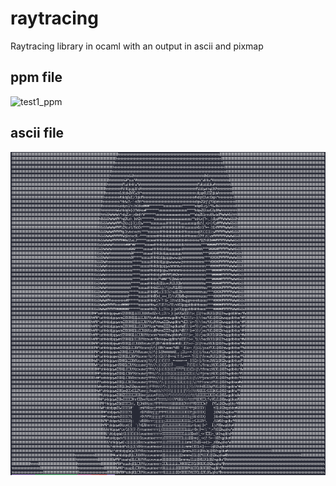 # raytracing
Raytracing library in ocaml with an output in ascii and pixmap

## ppm file
![test1_ppm](/image/test1.ppm)

## ascii file
![test1_ascii](/image/test1_ascii.png)
